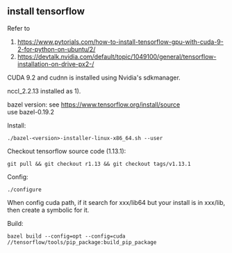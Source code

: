 ## install tensorflow

Refer to 
1) https://www.pytorials.com/how-to-install-tensorflow-gpu-with-cuda-9-2-for-python-on-ubuntu/2/ 
2) https://devtalk.nvidia.com/default/topic/1049100/general/tensorflow-installation-on-drive-px2-/   

CUDA 9.2 and cudnn is installed using Nvidia's sdkmanager.   

nccl_2.2.13 installed as 1).   

bazel version: see https://www.tensorflow.org/install/source   
use bazel-0.19.2   

Install:

    ./bazel-<version>-installer-linux-x86_64.sh --user

Checkout tensorflow source code (1.13.1):   

    git pull && git checkout r1.13 && git checkout tags/v1.13.1   

Config:
    
    ./configure

When config cuda path, if it search for xxx/lib64 but your install is in xxx/lib, then create a symbolic for it.

Build:
    
    bazel build --config=opt --config=cuda //tensorflow/tools/pip_package:build_pip_package   

